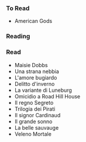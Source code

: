 ### To Read

- American Gods

### Reading


### Read

- Maisie Dobbs
- Una strana nebbia
- L'amore bugiardo
- Delitto d'inverno
- La variante di Luneburg
- Omicidio a Road Hill House
- Il regno Segreto
- Trilogia dei Pirati
- Il signor Cardinaud
- Il grande sonno
- La belle sauvauge
- Veleno Mortale

